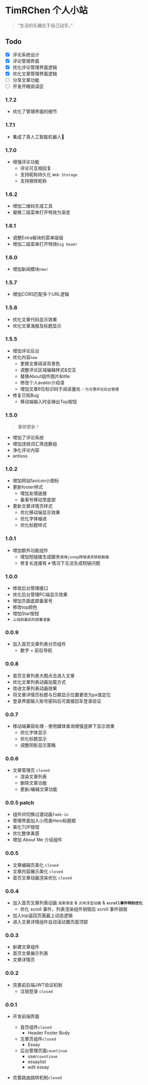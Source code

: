 # TimRChen 个人小站
>   “生活的乐趣在于自己动手。”

##  Todo

- [x]   评论系统设计
- [x]   评论管理界面
- [x]   优化评论管理界面逻辑
- [x]   优化文章管理界面逻辑
- [ ]   分享文章功能
- [ ]   开发开眼阅读区

### 1.7.2

-  优化了管理界面的细节

### 1.7.1

-  集成了真人工智能机器人🤖

### 1.7.0

-  增强评论功能
    -  评论可互相回复
    -  支持昵称持久化 `Web Storage`
    -  支持擦除昵称

### 1.6.2

-  增加二维码生成工具
-  替换二级菜单打开特效为渐变

### 1.6.1

-  调整Extra板块的菜单层级
-  增加二级菜单打开特效`big boom!`

### 1.6.0

-  增加新闻模块`new!`

### 1.5.7

-  增加CORS匹配多个URL逻辑

### 1.5.6

-  优化文章代码显示效果
-  优化文章海报及标题显示

### 1.5.5

-   增加评论后台
-   优化内容`new`
    -   更换文章阅读背景色
    -   调整评论区域编辑样式&交互
    -   替换About组件图片&title
    -   修改个人avator介绍语
    -   增加文章6位标识码于阅读量处 - `为方便评论后台管理`
-   修复已知Bug
    -   移动端输入时会弹出Top按钮

### 1.5.0

>   重磅更新！
-   增加了评论系统
-   增加违规词汇筛选数组
-   净化评论内容
-   antixss

### 1.0.2

-   增加网站favicon小图标
-   更新footer样式
    -   增加友情链接
    -   备案号移动至底部
-   更新文章详情页样式
    -   优化移动端显示效果
    -   优化字体缩进
    -   优化标题样式

### 1.0.1

-   增加额外功能组件
    -   增加短链接生成服务`使用jsonp跨域请求获取数据`
    -   修复长连接有 `#` 情况下无法生成短链问题

### 1.0.0

-   修改后台管理接口
-   优化后台管理PC端显示效果
-   增加页面底部备案号
-   修改top颜色
-   增加Star按钮
-   `上线前最后的部署准备`

### 0.0.9

-   加入首页文章列表分页组件
    -   数字 + 前后导航

### 0.0.8

-   首页文章列表大图点击进入文章
-   优化文章列表动画加载方式
-   改进文章列表动画效果
-   将文章详情页标题与日期显示位置更改为px值定位
-   登录界面输入账号密码后可直接回车登录验证

### 0.0.7

-   移动端兼容处理 - 使用媒体查询增强竖屏下显示效果
    - 优化字体显示
    - 优化标题显示
    - 调整阴影显示策略

### 0.0.6

-   文章管理页 `closed`
    - 渲染文章列表
    - 删除文章功能
    - 更新/编辑文章功能


### 0.0.5 patch

-   组件间切换过渡动画`fade-in`
-   管理界面加入小而美Hero标题框
-   美化TOP按钮
-   优化整体美感
-   增加 About Me 介绍组件


### 0.0.5

-   文章编辑页美化 `closed`
-   文章内容展示美化 `closed`
-   首页文章动画渲染优化 `closed`

### 0.0.4

-   加入首页文章列表动画 `高斯渐变` & `方块浮显动画` & **`scroll事件特别优化`**
    -   优化 scroll 事件，列表渲染组件销毁后 scroll 事件销毁
-   加入top返回页面最上动态逻辑
-   进入文章详情组件自动滚动置页面顶部

### 0.0.3

-   新建文章组件
-   首页文章展示列表
-   文章详情页


### 0.0.2

-   完善前后端JWT验证机制
    -   注销登录 `closed`


### 0.0.1

-   开发前端界面
    -   首页组件`closed`
        - Header Footer Body
    -   文章页组件`closed`
        - Essay
    -   后台管理页面`countinue`
        - user`countinue`
        - essaylist
        - edit essay

-   完善路由跳转机制`closed`



